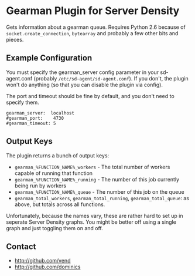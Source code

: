 # Gearman Plugin for Server Density

Gets information about a gearman queue. Requires Python 2.6 because of
`socket.create_connection`, `bytearray` and probably a few other bits
and pieces.

## Example Configuration

You must specify the gearman_server config parameter in your
sd-agent.conf (probably `/etc/sd-agent/sd-agent.conf`). If you don't,
the plugin won't do anything (so that you can disable the plugin via
config).

The port and timeout should be fine by default, and you don't need to
specify them.

```
gearman_server:  localhost
#gearman_port:    4730
#gearman_timeout: 5
```

## Output Keys

The plugin returns a bunch of output keys:

  - `gearman_%FUNCTION_NAME%_workers` - The total number of workers
      capable of running that function
  - `gearman_%FUNCTION_NAME%_running` - The number of this job currently
      being run by workers
  - `gearman_%FUNCTION_NAME%_queue` - The number of this job on the
      queue
  - `gearman_total_workers`, `gearman_total_running`,
      `gearman_total_queue`: as above, but totals across all functions.

Unfortunately, because the names vary, these are rather hard to set up
in seperate Server Density graphs. You might be better off using a
single graph and just toggling them on and off.

## Contact

- http://github.com/vend
- http://github.com/dominics
